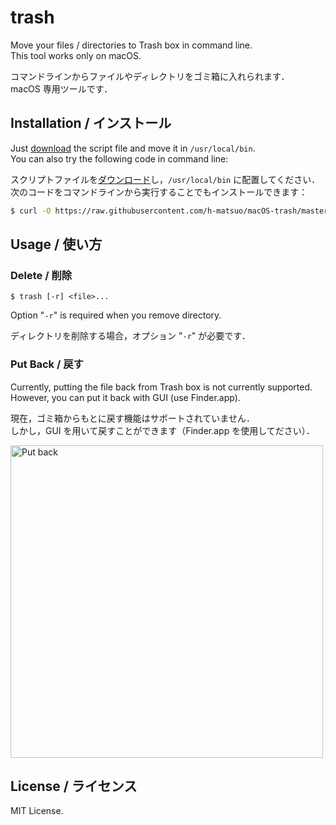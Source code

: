 # trash

Move your files / directories to Trash box in command line.  
This tool works only on macOS.

コマンドラインからファイルやディレクトリをゴミ箱に入れられます．  
macOS 専用ツールです．

## Installation / インストール

Just [download](https://github.com/h-matsuo/macOS-trash/releases/latest) the script file and move it in `/usr/local/bin`.  
You can also try the following code in command line:

スクリプトファイルを[ダウンロード](https://github.com/h-matsuo/macOS-trash/releases/latest)し，`/usr/local/bin` に配置してください．  
次のコードをコマンドラインから実行することでもインストールできます：

```sh
$ curl -O https://raw.githubusercontent.com/h-matsuo/macOS-trash/master/trash; chmod +x trash; mv trash /usr/local/bin
```

## Usage / 使い方

### Delete / 削除

```
$ trash [-r] <file>...
```

Option "`-r`" is required when you remove directory.

ディレクトリを削除する場合，オプション "`-r`" が必要です．

### Put Back / 戻す

Currently, putting the file back from Trash box is not currently supported.  
However, you can put it back with GUI (use Finder.app).

現在，ゴミ箱からもとに戻す機能はサポートされていません．  
しかし，GUI を用いて戻すことができます（Finder.app を使用してださい）．

<!-- ![Put back](https://github.com/h-matsuo/macOS-trash/wiki/images/put_back.png) -->

<img src="https://github.com/h-matsuo/macOS-trash/wiki/images/put_back.png" width="500px" alt="Put back">

## License / ライセンス

MIT License.
